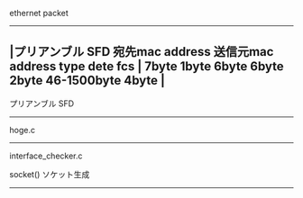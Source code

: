 ethernet packet  


 --------------------------------------------------------------
|プリアンブル   SFD    宛先mac address   送信元mac address type  dete   fcs
|   7byte      1byte     6byte           6byte           2byte  46-1500byte  4byte
|
 ----------------------------------------------------------------


 プリアンブル
 SFD




---

hoge.c



---

interface_checker.c


socket()
ソケット生成



---
